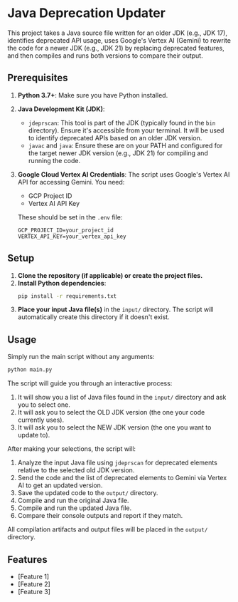 # Java Deprecation Updater

This project takes a Java source file written for an older JDK (e.g., JDK 17), identifies deprecated API usage,
uses Google's Vertex AI (Gemini) to rewrite the code for a newer JDK (e.g., JDK 21) by replacing deprecated features,
and then compiles and runs both versions to compare their output.

## Prerequisites

1.  **Python 3.7+**: Make sure you have Python installed.
2.  **Java Development Kit (JDK)**:
    *   `jdeprscan`: This tool is part of the JDK (typically found in the `bin` directory). Ensure it's accessible from your terminal. It will be used to identify deprecated APIs based on an older JDK version.
    *   `javac` and `java`: Ensure these are on your PATH and configured for the target newer JDK version (e.g., JDK 21) for compiling and running the code.
3.  **Google Cloud Vertex AI Credentials**: The script uses Google's Vertex AI API for accessing Gemini. You need:
    *   GCP Project ID
    *   Vertex AI API Key
    
    These should be set in the `.env` file:
    ```
    GCP_PROJECT_ID=your_project_id
    VERTEX_API_KEY=your_vertex_api_key
    ```

## Setup

1.  **Clone the repository (if applicable) or create the project files.**
2.  **Install Python dependencies**:
    ```bash
    pip install -r requirements.txt
    ```
3.  **Place your input Java file(s)** in the `input/` directory. The script will automatically create this directory if it doesn't exist.

## Usage

Simply run the main script without any arguments:

```bash
python main.py
```

The script will guide you through an interactive process:

1. It will show you a list of Java files found in the `input/` directory and ask you to select one.
2. It will ask you to select the OLD JDK version (the one your code currently uses).
3. It will ask you to select the NEW JDK version (the one you want to update to).

After making your selections, the script will:
1.  Analyze the input Java file using `jdeprscan` for deprecated elements relative to the selected old JDK version.
2.  Send the code and the list of deprecated elements to Gemini via Vertex AI to get an updated version.
3.  Save the updated code to the `output/` directory.
4.  Compile and run the original Java file.
5.  Compile and run the updated Java file.
6.  Compare their console outputs and report if they match.

All compilation artifacts and output files will be placed in the `output/` directory.

## Features

- [Feature 1]
- [Feature 2]
- [Feature 3]

